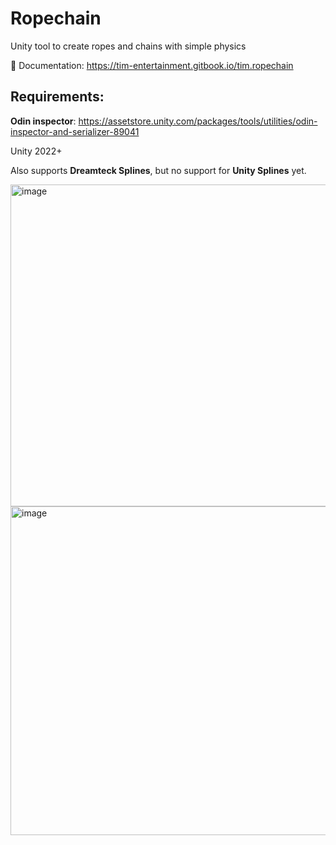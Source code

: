 # Ropechain
Unity tool to create ropes and chains with simple physics

📑 Documentation: https://tim-entertainment.gitbook.io/tim.ropechain

## Requirements:
**Odin inspector**:
https://assetstore.unity.com/packages/tools/utilities/odin-inspector-and-serializer-89041

Unity 2022+

Also supports **Dreamteck Splines**, but no support for **Unity Splines** yet.

<img width="1344" height="515" alt="image" src="https://github.com/user-attachments/assets/bb14b054-1af6-4d5f-ae40-c0356e71b87e" />
<img width="1536" height="526" alt="image" src="https://github.com/user-attachments/assets/4f98d078-2be8-49b4-9b69-f12e6d3d7c30" />
